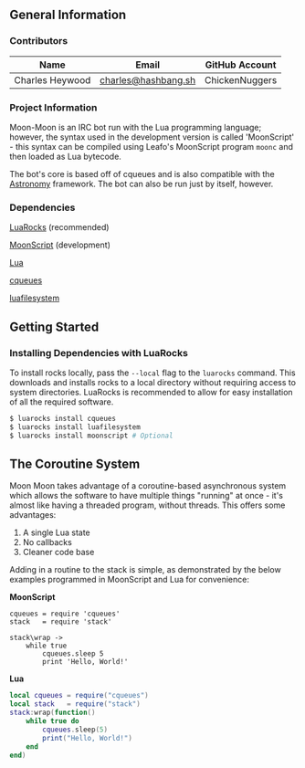 ## General Information

### Contributors

| Name            | Email                | GitHub Account |
| ----------------|----------------------|--------------- |
| Charles Heywood | charles@hashbang.sh  | ChickenNuggers |

### Project Information

Moon-Moon is an IRC bot run with the Lua programming language; however,
the syntax used in the development version is called 'MoonScript' - this
syntax can be compiled using Leafo's MoonScript program `moonc` and then
loaded as Lua bytecode.

The bot's core is based off of cqueues and is also compatible with the
[Astronomy](https://github.com/ChickenNuggers/Astronomy) framework. The
bot can also be run just by itself, however.

### Dependencies

[LuaRocks](https://luarocks.org) (recommended)

[MoonScript](https://moonscript.org) (development)

[Lua](http://www.lua.org)

[cqueues](http://25thandclement.com/~william/projects/cqueues.html)

[luafilesystem](https://keplerproject.github.io/luafilesystem/)

## Getting Started

### Installing Dependencies with LuaRocks

To install rocks locally, pass the `--local` flag to the `luarocks` command.
This downloads and installs rocks to a local directory without requiring
access to system directories. LuaRocks is recommended to allow for easy
installation of all the required software.

```sh
$ luarocks install cqueues
$ luarocks install luafilesystem
$ luarocks install moonscript # Optional
```

## The Coroutine System

Moon Moon takes advantage of a coroutine-based asynchronous system which
allows the software to have multiple things "running" at once - it's
almost like having a threaded program, without threads. This offers some
advantages:

 1. A single Lua state
 2. No callbacks
 3. Cleaner code base

Adding in a routine to the stack is simple, as demonstrated by the below
examples programmed in MoonScript and Lua for convenience:

**MoonScript**

```moonscript
cqueues = require 'cqueues'
stack   = require 'stack'

stack\wrap ->
	while true
		cqueues.sleep 5
		print 'Hello, World!'
```

**Lua**

```lua
local cqueues = require("cqueues")
local stack   = require("stack")
stack:wrap(function()
	while true do
		cqueues.sleep(5)
		print("Hello, World!")
	end
end)
```
